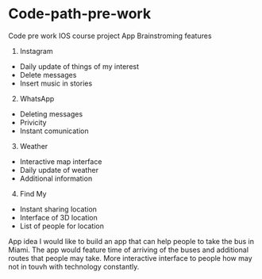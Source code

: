 # Code-path-pre-work
Code pre work IOS course project 
App Brainstroming features
1. Instagram 
- Daily update of things of my interest 
- Delete messages  
- Insert music in stories
2. WhatsApp
- Deleting messages 
- Privicity 
- Instant comunication
3. Weather 
- Interactive map interface 
- Daily update of weather 
- Additional information
4. Find My
- Instant sharing location 
- Interface of 3D location 
- List of people for location

App idea
I would like to build an app that can help people to take the bus in Miami. The app would feature time of arriving of the buses and additional routes that people may take. More interactive interface to people how may not in touvh with technology constantly. 
